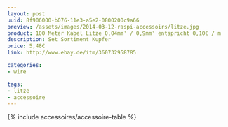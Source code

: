 ```yaml
---
layout: post
uuid: 8f906000-b076-11e3-a5e2-0800200c9a66
preview: /assets/images/2014-03-12-raspi-accessoirs/litze.jpg
product: 100 Meter Kabel Litze 0,04mm² / 0,9mm² entspricht 0,10€ / m
description: Set Sortiment Kupfer
price: 5,48€
link: http://www.ebay.de/itm/360732958785

categories:
- wire

tags:
- litze
- accessoire
---
```


{% include accessoires/accessoire-table %}